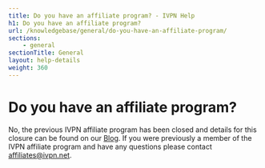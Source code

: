 ```yaml
---
title: Do you have an affiliate program? - IVPN Help
h1: Do you have an affiliate program?
url: /knowledgebase/general/do-you-have-an-affiliate-program/
sections:
    - general
sectionTitle: General
layout: help-details
weight: 360
---
```

# Do you have an affiliate program?

No, the previous IVPN affiliate program has been closed and details for this closure can be found on our [Blog](/blog/). If you were previously a member of the IVPN affiliate program and have any questions please contact affiliates@ivpn.net.
